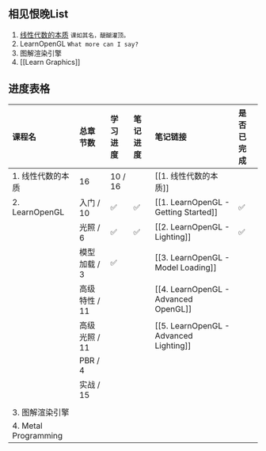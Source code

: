 ## 相见恨晚List

1. [线性代数的本质](https://www.bilibili.com/video/BV1ys411472E/?p=4&vd_source=d6605051574c2e2be9d0abd0aa1e1d8b)
   `课如其名，醍醐灌顶。`
2. LearnOpenGL
   `What more can I say?`
3. 图解渲染引擎
4. [[Learn Graphics]]


## 进度表格

| 课程名                  | 总章节数      | 学习进度    | 笔记进度 | 笔记链接                                   | 是否已完成 |
| :------------------- | :-------- | :------ | :--- | :------------------------------------- | :---- |
| 1. 线性代数的本质           | 16        | 10 / 16 |      | [[1. 线性代数的本质]]                         |       |
| 2. LearnOpenGL       | 入门 / 10   | ✅       | ✅    | [[1. LearnOpenGL - Getting Started]]   | ✅     |
|                      | 光照 / 6    | ✅       | ✅    | [[2. LearnOpenGL - Lighting]]          | ✅     |
|                      | 模型加载 / 3  | ✅       |      | [[3. LearnOpenGL - Model Loading]]     |       |
|                      | 高级特性 / 11 |         |      | [[4. LearnOpenGL - Advanced OpenGL]]   |       |
|                      | 高级光照 / 11 |         |      | [[5. LearnOpenGL - Advanced Lighting]] |       |
|                      | PBR / 4   |         |      |                                        |       |
|                      | 实战 / 15   |         |      |                                        |       |
|                      |           |         |      |                                        |       |
| 3. 图解渲染引擎            |           |         |      |                                        |       |
| 4. Metal Programming |           |         |      |                                        |       |


